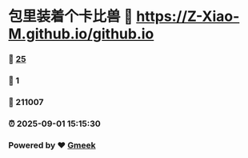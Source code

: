 # 包里装着个卡比兽 :link: https://Z-Xiao-M.github.io/github.io 
### :page_facing_up: [25](https://Z-Xiao-M.github.io/github.io/tag.html) 
### :speech_balloon: 1 
### :hibiscus: 211007 
### :alarm_clock: 2025-09-01 15:15:30 
### Powered by :heart: [Gmeek](https://github.com/Meekdai/Gmeek)
